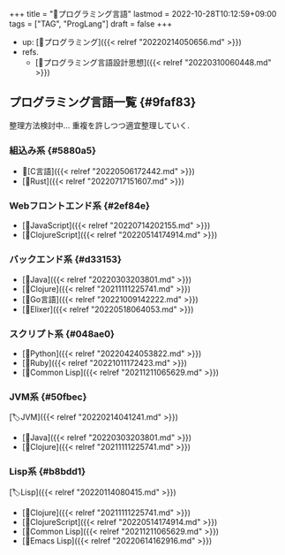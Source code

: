 +++
title = "📝プログラミング言語"
lastmod = 2022-10-28T10:12:59+09:00
tags = ["TAG", "ProgLang"]
draft = false
+++

-   up: [📂プログラミング]({{< relref "20220214050656.md" >}})
-   refs.
    -   [🔖プログラミング言語設計思想]({{< relref "20220310060448.md" >}})


## プログラミング言語一覧 {#9faf83}

整理方法検討中... 重複を許しつつ適宜整理していく.


### 組込み系 {#5880a5}

-   📝[C言語]({{< relref "20220506172442.md" >}})
-   [📝Rust]({{< relref "20220717151607.md" >}})


### Webフロントエンド系 {#2ef84e}

-   [📝JavaScript]({{< relref "20220714202155.md" >}})
-   [📝ClojureScript]({{< relref "20220514174914.md" >}})


### バックエンド系 {#d33153}

-   [📝Java]({{< relref "20220303203801.md" >}})
-   [📝Clojure]({{< relref "20211111225741.md" >}})
-   [📝Go言語]({{< relref "20221009142222.md" >}})
-   [📝Elixer]({{< relref "20220518064053.md" >}})


### スクリプト系 {#048ae0}

-   [📝Python]({{< relref "20220424053822.md" >}})
-   [📝Ruby]({{< relref "20221011172423.md" >}})
-   [📝Common Lisp]({{< relref "20211211065629.md" >}})


### JVM系 {#50fbec}

[🏷JVM]({{< relref "20220214041241.md" >}})

-   [📝Java]({{< relref "20220303203801.md" >}})
-   [📝Clojure]({{< relref "20211111225741.md" >}})


### Lisp系 {#b8bdd1}

[🏷Lisp]({{< relref "20220114080415.md" >}})

-   [📝Clojure]({{< relref "20211111225741.md" >}})
-   [📝ClojureScript]({{< relref "20220514174914.md" >}})
-   [📝Common Lisp]({{< relref "20211211065629.md" >}})
-   [📝Emacs Lisp]({{< relref "20220614162916.md" >}})
